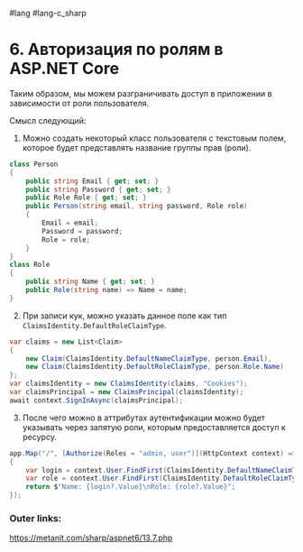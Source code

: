 #lang #lang-c_sharp 

# 6. Авторизация по ролям в ASP.NET Core

Таким образом, мы можем разграничивать доступ в приложении в зависимости от роли пользователя.

Смысл следующий: 
1. Можно создать некоторый класс пользователя с текстовым полем, которое будет представлять название группы прав (роли).
```csharp
class Person
{
    public string Email { get; set; }
    public string Password { get; set; }
    public Role Role { get; set; }
    public Person(string email, string password, Role role)
    {
        Email = email;
        Password = password;
        Role = role;
    }
}
class Role
{
    public string Name { get; set; }
    public Role(string name) => Name = name;
}
```

2. При записи кук, можно указать данное поле как тип `ClaimsIdentity.DefaultRoleClaimType`.
```csharp
var claims = new List<Claim>
{
	new Claim(ClaimsIdentity.DefaultNameClaimType, person.Email),
	new Claim(ClaimsIdentity.DefaultRoleClaimType, person.Role.Name)
};
var claimsIdentity = new ClaimsIdentity(claims, "Cookies");
var claimsPrincipal = new ClaimsPrincipal(claimsIdentity);
await context.SignInAsync(claimsPrincipal);
```

3. После чего можно в аттрибутах аутентификации можно будет указывать через запятую роли, которым предоставляется доступ к ресурсу.
```csharp
app.Map("/", [Authorize(Roles = "admin, user")](HttpContext context) =>
{
    var login = context.User.FindFirst(ClaimsIdentity.DefaultNameClaimType);
    var role = context.User.FindFirst(ClaimsIdentity.DefaultRoleClaimType);  
    return $"Name: {login?.Value}\nRole: {role?.Value}";
});
```

### Outer links:
https://metanit.com/sharp/aspnet6/13.7.php